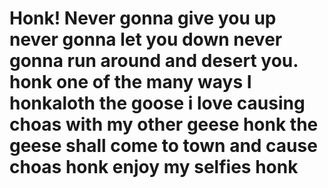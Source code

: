 # Honk! Never gonna give you up never gonna let you down never gonna run around and desert you. honk one of the many ways I honkaloth the goose i love causing choas with my other geese honk the geese shall come to town and cause choas honk enjoy my selfies honk
